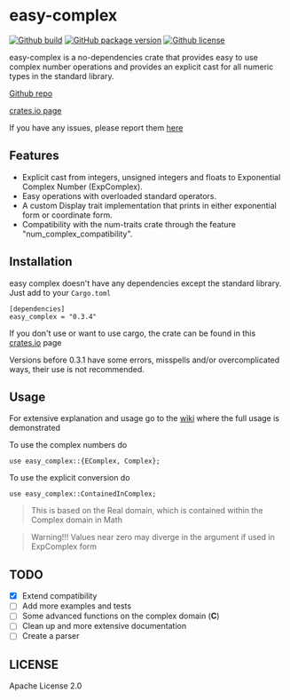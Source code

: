 # easy-complex
[![Github build](https://img.shields.io/badge/build-passing-brightgreen.svg)]()
[![GitHub package version](https://img.shields.io/crates/v/easy_complex.svg)](https://crates.io/crates/easy_complex)
[![Github license](https://img.shields.io/badge/license-apache-blue.svg)](https://github.com/spcan/easy-complex/blob/master/LICENSE)

easy-complex is a no-dependencies crate that provides easy to use complex number operations and provides an explicit cast for all numeric types in the standard library.

[Github repo](https://github.com/spcan/easy-complex)

[crates.io page](https://crates.io/crates/easy_complex)

If you have any issues, please report them [here](https://github.com/spcan/easy-complex/issues)

## Features

  - Explicit cast from integers, unsigned integers and floats to Exponential Complex Number (ExpComplex).
  - Easy operations with overloaded standard operators.
  - A custom Display trait implementation that prints in either exponential form or coordinate form.
  - Compatibility with the num-traits crate through the feature "num_complex\_compatibility".

## Installation
easy complex doesn't have any dependencies except the standard library.
Just add to your ```Cargo.toml```

```
[dependencies]
easy_complex = "0.3.4"
```
If you don't use or want to use cargo, the crate can be found in this [crates.io](https://crates.io/crates/easy_complex) page

Versions before 0.3.1 have some errors, misspells and/or overcomplicated ways, their use is not recommended.


## Usage
For extensive explanation and usage go to the [wiki](https://github.com/spcan/easy-complex/wiki) where the full usage is demonstrated

To use the complex numbers do
```
use easy_complex::{EComplex, Complex};
```

To use the explicit conversion do
```
use easy_complex::ContainedInComplex;
```

 >This is based on the Real domain, which is contained within the Complex domain in Math

 >Warning!!! Values near zero may diverge in the argument if used in ExpComplex form

## TODO
 - [x] Extend compatibility
 - [ ] Add more examples and tests
 - [ ] Some advanced functions on the complex domain (**C**)
 - [ ] Clean up and more extensive documentation
 - [ ] Create a parser

## LICENSE
Apache License 2.0


